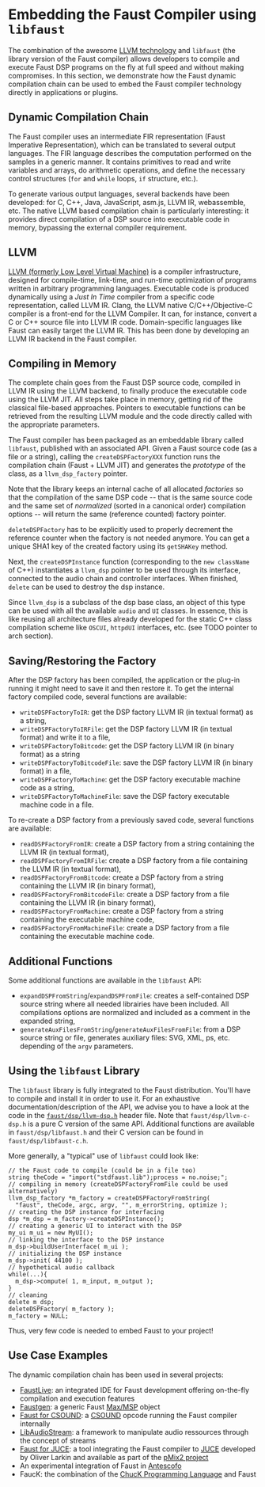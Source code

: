 # Embedding the Faust Compiler using `libfaust`

<!-- TODO: this section could be further developed and better documented -->

The combination of the awesome [LLVM technology](https://llvm.org/) and 
`libfaust` (the library version of the Faust compiler) allows developers to
compile and execute Faust DSP programs on the fly at full speed and without
making compromises. In this section, we demonstrate how the Faust dynamic 
compilation chain can be used to embed the Faust compiler technology directly 
in applications or plugins.

## Dynamic Compilation Chain

The Faust compiler uses an intermediate FIR representation (Faust Imperative 
Representation), which can be translated to several output languages. The FIR 
language describes the computation performed on the samples in a generic 
manner. It contains primitives to read and write variables and arrays, do 
arithmetic operations, and define the necessary control structures (`for` and 
`while` loops, `if` structure, etc.). 

To generate various output languages, several backends have been developed: 
for C, C++, Java, JavaScript, asm.js, LLVM IR, webassemble, etc. The native 
LLVM based compilation chain is particularly interesting: it provides direct 
compilation of a DSP source into executable code in memory, bypassing the 
external compiler requirement.

## LLVM

[LLVM (formerly Low Level Virtual Machine)](https://llvm.org/) is a compiler 
infrastructure, designed for compile-time, link-time, and run-time optimization 
of programs written in arbitrary programming languages. Executable code is 
produced dynamically using a *Just In Time* compiler from a specific code 
representation, called LLVM IR. Clang, the LLVM native C/C++/Objective-C 
compiler is a front-end for the LLVM Compiler. It can, for instance, convert a 
C or C++ source file into LLVM IR code. Domain-specific languages like Faust 
can easily target the LLVM IR. This has been done by developing an LLVM IR 
backend in the Faust compiler.

## Compiling in Memory

The complete chain goes from the Faust DSP source code, compiled in LLVM IR 
using the LLVM backend, to finally produce the executable code using the LLVM 
JIT. All steps take place in memory, getting rid of the classical file-based 
approaches. Pointers to executable functions can be retrieved from the 
resulting LLVM module and the code directly called with the appropriate 
parameters.

The Faust compiler has been packaged as an embeddable library called `libfaust`, 
published with an associated API. Given a Faust source code (as a file or a 
string), calling the `createDSPFactoryXXX` function runs the compilation chain 
(Faust + LLVM JIT) and generates the *prototype* of the class, as a 
`llvm_dsp_factory` pointer.

Note that the library keeps an internal cache of all allocated *factories* so 
that the compilation of the same DSP code -- that is the same source code and 
the same set of *normalized* (sorted in a canonical order) compilation options
-- will return the same (reference counted) factory pointer. 

`deleteDSPFactory` has to be explicitly used to properly decrement the reference 
counter when the factory is not needed anymore. You can get a unique SHA1 key 
of the created factory using its `getSHAKey` method.

Next, the `createDSPInstance` function (corresponding to the `new className` of 
C++) instantiates a `llvm_dsp` pointer to be used through its interface, 
connected to the audio chain and controller interfaces. When finished, 
`delete` can be used to destroy the dsp instance.

Since `llvm_dsp` is a subclass of the dsp base class, an object of this type 
can be used with all the available `audio` and `UI` classes. In essence, this
is like reusing all architecture files already developed for the static C++ 
class compilation scheme like `OSCUI`, `httpdUI` interfaces, etc. (see TODO 
pointer to arch section).

<!-- TODO: we need an example here -->

## Saving/Restoring the Factory

After the DSP factory has been compiled, the application or the plug-in running 
it might need to save it and then restore it. To get the internal factory 
compiled code, several functions are available:

* `writeDSPFactoryToIR`: get the DSP factory LLVM IR (in textual format) as a 
string, 
* `writeDSPFactoryToIRFile`: get the DSP factory LLVM IR (in textual 
format) and write it to a file,
* `writeDSPFactoryToBitcode`: get the DSP factory LLVM IR (in binary format) 
as a string 
* `writeDSPFactoryToBitcodeFile`: save the DSP factory LLVM IR (in binary 
format) in a file,
* `writeDSPFactoryToMachine`: get the DSP factory executable machine code as a 
string,
* `writeDSPFactoryToMachineFile`: save the DSP factory executable machine code 
in a file.

To re-create a DSP factory from a previously saved code, several functions are 
available:

* `readDSPFactoryFromIR`: create a DSP factory from a string containing the 
LLVM IR (in textual format), 
* `readDSPFactoryFromIRFile`: create a DSP factory from a file containing the 
LLVM IR (in textual format),
* `readDSPFactoryFromBitcode`: create a DSP factory from a string containing 
the LLVM IR (in binary format), 
* `readDSPFactoryFromBitcodeFile`: create a DSP factory from a file containing 
the LLVM IR (in binary format),
* `readDSPFactoryFromMachine`: create a DSP factory from a string containing 
the executable machine code,
* `readDSPFactoryFromMachineFile`: create a DSP factory from a file containing 
the executable machine code.

## Additional Functions

Some additional functions are available in the `libfaust` API:

* `expandDSPFromString`/`expandDSPFromFile`: creates a self-contained DSP 
source string where all needed librairies have been included. All compilations 
options are normalized and included as a comment in the expanded string,
* `generateAuxFilesFromString`/`generateAuxFilesFromFile`: from a DSP source 
string or file, generates auxiliary files: SVG, XML, ps, etc. depending of the 
`argv` parameters.

## Using the `libfaust` Library

The `libfaust` library is fully integrated to the Faust distribution. You'll 
have to compile and install it in order to use it. For an exhaustive 
documentation/description of the API, we advise you to have a look at the code 
in the [`faust/dsp/llvm-dsp.h`](TODO) header file. Note that 
`faust/dsp/llvm-c-dsp.h` is a pure C version of the same API. Additional 
functions are available in `faust/dsp/libfaust.h` and their C version can be
found in `faust/dsp/libfaust-c.h`.

More generally, a "typical" use of `libfaust` could look like:

```
// the Faust code to compile (could be in a file too)
string theCode = "import("stdfaust.lib");process = no.noise;";
// compiling in memory (createDSPFactoryFromFile could be used alternatively)
llvm_dsp_factory *m_factory = createDSPFactoryFromString( 
  "faust", theCode, argc, argv, "", m_errorString, optimize );
// creating the DSP instance for interfacing
dsp *m_dsp = m_factory->createDSPInstance();
// creating a generic UI to interact with the DSP
my_ui m_ui = new MyUI();
// linking the interface to the DSP instance
m_dsp->buildUserInterface( m_ui );
// initializing the DSP instance
m_dsp->init( 44100 );
// hypothetical audio callback
while(...){
  m_dsp->compute( 1, m_input, m_output );
}
// cleaning
delete m_dsp;
deleteDSPFactory( m_factory );
m_factory = NULL;
```

Thus, very few code is needed to embed Faust to your project!

## Use Case Examples

The dynamic compilation chain has been used in several projects:

* [FaustLive](TODO): an integrated IDE for Faust development offering on-the-fly
compilation and execution features
* [Faustgen](TODO): a generic Faust 
[Max/MSP](https://cycling74.com/products/max/) object
* [Faust for CSOUND](TODO): a [CSOUND](https://csound.com/) opcode running the 
Faust compiler internally
* [LibAudioStream](TODO): a framework to manipulate audio ressources through 
the concept of streams
* [Faust for JUCE](TODO): a tool integrating the Faust compiler to 
[JUCE](https://juce.com/) developed by Oliver Larkin and available as part of 
the [pMix2 project](https://github.com/olilarkin/pMix2)
* An experimental integration of Faust in 
[Antescofo](http://forumnet.ircam.fr/product/antescofo-en/)
* FaucK: the combination of the 
[ChucK Programming Language](http://chuck.cs.princeton.edu/) and Faust 
